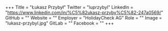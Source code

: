 +++
Title = "Łukasz Przybył"
Twitter = "luprzybyl"
LinkedIn = "https://www.linkedin.com/in/%C5%82ukasz-przyby%C5%82-247a0569/"
GitHub = ""
Website = ""
Employer = "HolidayCheck AG"
Role = ""
Image = "lukasz-przybyl.jpg"
GitLab = ""
Facebook = ""
+++
